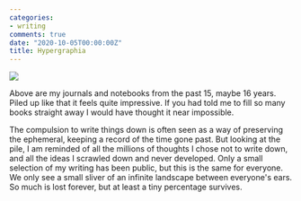 ```yaml
---
categories:
- writing
comments: true
date: "2020-10-05T00:00:00Z"
title: Hypergraphia
---
```

<img src="/assets/images/articles/journals.jpg" class="responsive"><br>

Above are my journals and notebooks from the past 15, maybe 16 years. Piled up like that it feels quite impressive. If you had told me to fill so many books straight away I would have thought it near impossible.

The compulsion to write things down is often seen as a way of preserving the ephemeral, keeping a record of the time gone past. But looking at the pile, I am reminded of all the millions of thoughts I chose not to write down, and all the ideas I scrawled down and never developed. Only a small selection of my writing has been public, but this is the same for everyone. We only see a small sliver of an infinite landscape between everyone's ears. So much is lost forever, but at least a tiny percentage survives.

